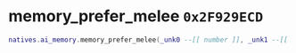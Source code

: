 # memory_prefer_melee `0x2F929ECD`

```lua
natives.ai_memory.memory_prefer_melee(_unk0 --[[ number ]], _unk1 --[[ number ]])
```